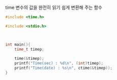 time 변수의 값을 완전히 읽기 쉽게 변환해 주는 함수

~~~c
#include <time.h>

#include <stdio.h>

  

int main(){
	time_t timep;
	
	time(&timep);
	printf("Time(sec) : %d\n", (int)timep);
	printf("Time(date) : %s\n", ctime(&timep));
}
~~~